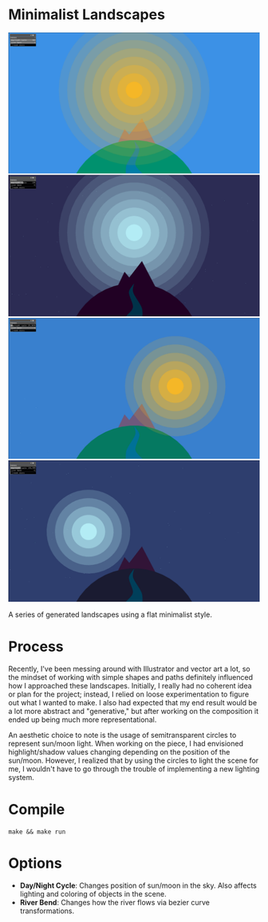 # Minimalist Landscapes

![](media/0.png)
![](media/1.png)
![](media/2.png)
![](media/3.png)

A series of generated landscapes using a flat minimalist style.

# Process

Recently, I've been messing around with Illustrator and vector art a lot, so the mindset of working with simple shapes and paths definitely influenced how I approached these landscapes. Initially, I really had no coherent idea or plan for the project; instead, I relied on loose experimentation to figure out what I wanted to make. I also had expected that my end result would be a lot more abstract and "generative," but after working on the composition it ended up being much more representational.

An aesthetic choice to note is the usage of semitransparent circles to represent sun/moon light. When working on the piece, I had envisioned highlight/shadow values changing depending on the position of the sun/moon. However, I realized that by using the circles to light the scene for me, I wouldn't have to go through the trouble of implementing a new lighting system.

# Compile

```
make && make run
```

# Options

* **Day/Night Cycle**: Changes position of sun/moon in the sky. Also affects lighting and coloring of objects in the scene.
* **River Bend**: Changes how the river flows via bezier curve transformations.
